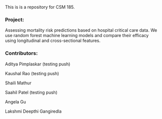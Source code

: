 This is is a repository for CSM 185. 

### Project: 
Assessing mortality risk predictions based on hospital critical care data. We use random forest machine learning models and compare their efficacy using longitudinal and cross-sectional features.

### Contributors: 
Aditya Pimplaskar (testing push)

Kaushal Rao (testing push)

Shaili Mathur

Saahil Patel (testing push)

Angela Gu

Lakshmi Deepthi Gangiredla

